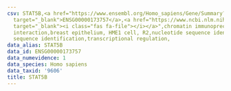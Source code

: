 ```yaml
---
csv: STAT5B,<a href="https://www.ensembl.org/Homo_sapiens/Gene/Summary?db=core;g=ENSG00000173757"
  target="_blank">ENSG00000173757</a>,<a href="https://www.ncbi.nlm.nih.gov/pubmed/22863008"
  target="_blank"><i class="fas fa-file"></i></a>",chromatin immunoprecipitation assay,direct
  interaction,breast epithelium, HME1 cell, R2,nucleotide sequence identification,nucleotide
  sequence identification,transcriptional regulation,
data_alias: STAT5B
data_id: ENSG00000173757
data_numevidence: 1
data_species: Homo sapiens
data_taxid: '9606'
title: STAT5B
---
```

